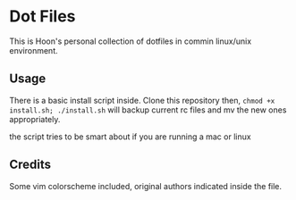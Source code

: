 # Dot Files
This is Hoon's personal collection of dotfiles in commin linux/unix environment.

## Usage
There is a basic install script inside. Clone this repository then,
`chmod +x install.sh; ./install.sh`
will backup current rc files and mv the new ones appropriately.

the script tries to be smart about if you are running a mac or linux

## Credits
Some vim colorscheme included, original authors indicated inside the file.
